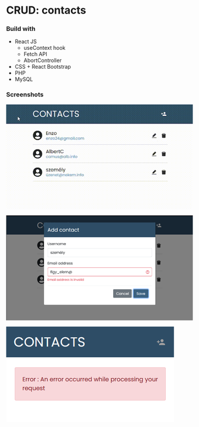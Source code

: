 # CRUD: contacts

### Build with

- React JS
  - useContext hook
  - Fetch API
  - AbortController
- CSS + React Bootstrap
- PHP 
- MySQL


### Screenshots

![](./screenshots/apprct.gif)

![](./screenshots/shot-1.PNG)

![](./screenshots/shot-2.PNG)


